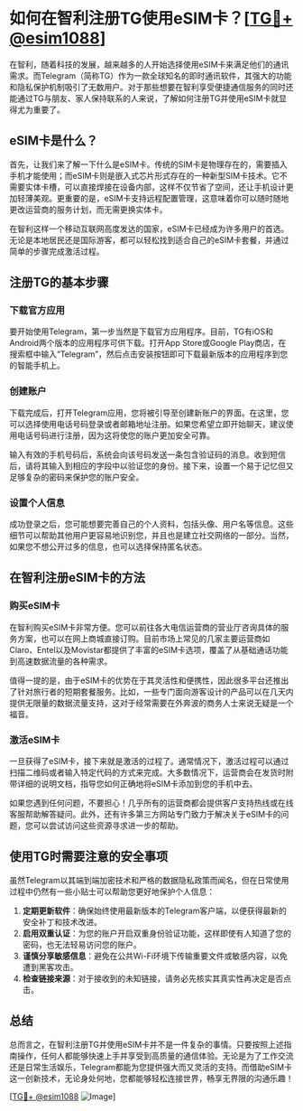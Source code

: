 # 如何在智利注册TG使用eSIM卡？[[TG💪+ @esim1088](https://t.me/s/esim1088)]

在智利，随着科技的发展，越来越多的人开始选择使用eSIM卡来满足他们的通讯需求。而Telegram（简称TG）作为一款全球知名的即时通讯软件，其强大的功能和隐私保护机制吸引了无数用户。对于那些想要在智利享受便捷通信服务的同时还能通过TG与朋友、家人保持联系的人来说，了解如何注册TG并使用eSIM卡就显得尤为重要了。

## eSIM卡是什么？

首先，让我们来了解一下什么是eSIM卡。传统的SIM卡是物理存在的，需要插入手机才能使用；而eSIM卡则是嵌入式芯片形式存在的一种新型SIM卡技术。它不需要实体卡槽，可以直接焊接在设备内部，这样不仅节省了空间，还让手机设计更加轻薄美观。更重要的是，eSIM卡支持远程配置管理，这意味着你可以随时随地更改运营商的服务计划，而无需更换实体卡。

在智利这样一个移动互联网高度发达的国家，eSIM卡已经成为许多用户的首选。无论是本地居民还是国际游客，都可以轻松找到适合自己的eSIM卡套餐，并通过简单的步骤完成激活过程。

## 注册TG的基本步骤

### 下载官方应用

要开始使用Telegram，第一步当然是下载官方应用程序。目前，TG有iOS和Android两个版本的应用程序可供下载。打开App Store或Google Play商店，在搜索框中输入“Telegram”，然后点击安装按钮即可下载最新版本的应用程序到您的智能手机上。

### 创建账户

下载完成后，打开Telegram应用，您将被引导至创建新账户的界面。在这里，您可以选择使用电话号码登录或者邮箱地址注册。如果您希望立即开始聊天，建议使用电话号码进行注册，因为这将使您的账户更加安全可靠。

输入有效的手机号码后，系统会向该号码发送一条包含验证码的消息。收到短信后，请将其输入到相应的字段中以验证您的身份。接下来，设置一个易于记忆但又足够复杂的密码来保护您的账户安全。

### 设置个人信息

成功登录之后，您可能想要完善自己的个人资料，包括头像、用户名等信息。这些细节可以帮助其他用户更容易地识别您，并且也是建立社交网络的一部分。当然，如果您不想公开过多的信息，也可以选择保持匿名状态。

## 在智利注册eSIM卡的方法

### 购买eSIM卡

在智利购买eSIM卡非常方便。您可以前往各大电信运营商的营业厅咨询具体的服务方案，也可以在网上商城直接订购。目前市场上常见的几家主要运营商如Claro、Entel以及Movistar都提供了丰富的eSIM卡选项，覆盖了从基础通话功能到高速数据流量的各种需求。

值得一提的是，由于eSIM卡的优势在于其灵活性和便携性，因此很多平台还推出了针对旅行者的短期套餐服务。比如，一些专门面向游客设计的产品可以在几天内提供无限量的数据流量支持，这对于经常需要在外奔波的商务人士来说无疑是一个福音。

### 激活eSIM卡

一旦获得了eSIM卡，接下来就是激活的过程了。通常情况下，激活过程可以通过扫描二维码或者输入特定代码的方式来完成。大多数情况下，运营商会在发货时附带详细的说明文档，指导您如何正确地将eSIM卡添加到您的手机中去。

如果您遇到任何问题，不要担心！几乎所有的运营商都会提供客户支持热线或在线客服帮助解答疑问。此外，还有许多第三方网站专门致力于解决关于eSIM卡的问题，您可以尝试访问这些资源寻求进一步的帮助。

## 使用TG时需要注意的安全事项

虽然Telegram以其端到端加密技术和严格的数据隐私政策而闻名，但在日常使用过程中仍然有一些小贴士可以帮助您更好地保护个人信息：

1. **定期更新软件**：确保始终使用最新版本的Telegram客户端，以便获得最新的安全补丁和技术改进。
2. **启用双重认证**：为您的账户开启双重身份验证功能，这样即使有人知道了您的密码，也无法轻易访问您的账户。
3. **谨慎分享敏感信息**：避免在公共Wi-Fi环境下传输重要文件或敏感内容，以免遭到黑客攻击。
4. **检查链接来源**：对于接收到的未知链接，请务必先核实其真实性再决定是否点击。

## 总结

总而言之，在智利注册TG并使用eSIM卡并不是一件复杂的事情。只要按照上述指南操作，任何人都能够快速上手并享受到高质量的通信体验。无论是为了工作交流还是日常生活娱乐，Telegram都能为您提供强大而又灵活的支持。而借助eSIM卡这一创新技术，无论身处何地，您都能够轻松连接世界，畅享无界限的沟通乐趣！

[[TG💪+ @esim1088](https://t.me/s/esim1088) ![Image](https://i.postimg.cc/4NQfJmqS/Snipaste-2025-05-13-00-14-12.png)]
